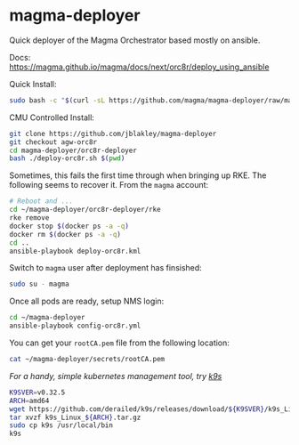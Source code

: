 # magma-deployer
Quick deployer of the Magma Orchestrator based mostly on ansible.

Docs: https://magma.github.io/magma/docs/next/orc8r/deploy_using_ansible

Quick Install:

```bash
sudo bash -c "$(curl -sL https://github.com/magma/magma-deployer/raw/main/deploy-orc8r.sh)"
```

CMU Controlled Install:

```bash
git clone https://github.com/jblakley/magma-deployer
git checkout agw-orc8r
cd magma-deployer/orc8r-deployer
bash ./deploy-orc8r.sh $(pwd)
```

Sometimes, this fails the first time through when bringing up RKE. The following seems to recover it. From the `magma` account:

```bash
# Reboot and ...
cd ~/magma-deployer/orc8r-deployer/rke
rke remove
docker stop $(docker ps -a -q)
docker rm $(docker ps -a -q)
cd ..
ansible-playbook deploy-orc8r.kml
```

Switch to `magma` user after deployment has finsished:

```bash
sudo su - magma
```

Once all pods are ready, setup NMS login:

```bash
cd ~/magma-deployer
ansible-playbook config-orc8r.yml
```

You can get your `rootCA.pem` file from the following location:

```bash
cat ~/magma-deployer/secrets/rootCA.pem
```

*For a handy, simple kubernetes management tool, try [k9s](https://github.com/derailed/k9s)*

```bash
K9SVER=v0.32.5
ARCH=amd64
wget https://github.com/derailed/k9s/releases/download/${K9SVER}/k9s_Linux_${ARCH}.tar.gz
tar xvzf k9s_Linux_${ARCH}.tar.gz
sudo cp k9s /usr/local/bin
k9s
```


